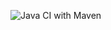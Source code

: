 ![Java CI with Maven](https://github.com/espenbakken/yatzy/workflows/Java%20CI%20with%20Maven/badge.svg)